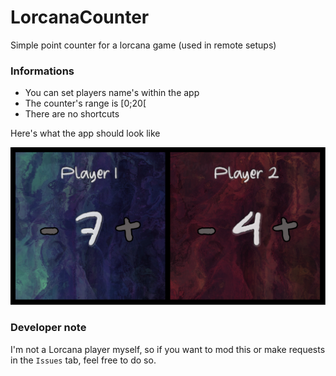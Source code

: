 # LorcanaCounter

Simple point counter for a lorcana game (used in remote setups)

### Informations

- You can set players name's within the app
- The counter's range is [0;20[
- There are no shortcuts

Here's what the app should look like

![App showcase](https://raw.githubusercontent.com/ObaniGemini/LorcanaCounter/main/doc/example.png)

### Developer note

I'm not a Lorcana player myself, so if you want to mod this or make requests in the `Issues` tab, feel free to do so.
